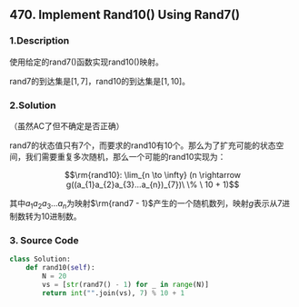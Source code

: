 ## 470. Implement Rand10() Using Rand7()

### 1.Description

使用给定的rand7()函数实现rand10()映射。

rand7的到达集是$[1, 7]$，rand10的到达集是$[1, 10]$。

### 2.Solution

（虽然AC了但不确定是否正确）

rand7的状态值只有7个，而要求的rand10有10个。那么为了扩充可能的状态空间，我们需要重复多次随机，那么一个可能的rand10实现为：

$$\rm{rand10}: \lim_{n \to \infty} (n \rightarrow g((a_{1}a_{2}a_{3}...a_{n})_{7})\ \% \ 10 + 1)$$

其中$a_{1}a_{2}a_{3}...a_{n}$为映射$\rm{rand7 - 1}$产生的一个随机数列，映射$g$表示从7进制数转为10进制数。

### 3. Source Code

```python
class Solution:
    def rand10(self):
        N = 20
        vs = [str(rand7() - 1) for _ in range(N)]
        return int("".join(vs), 7) % 10 + 1
```


